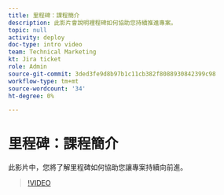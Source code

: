```yaml
---
title: 里程碑：課程簡介
description: 此影片會說明裡程碑如何協助您持續推進專案。
topic: null
activity: deploy
doc-type: intro video
team: Technical Marketing
kt: Jira ticket
role: Admin
source-git-commit: 3ded3fe9d8b97b1c11cb382f8088930842399c98
workflow-type: tm+mt
source-wordcount: '34'
ht-degree: 0%

---
```


# 里程碑：課程簡介

此影片中，您將了解里程碑如何協助您讓專案持續向前進。

>[!VIDEO](https://video.tv.adobe.com/v/335203/?quality=12)

